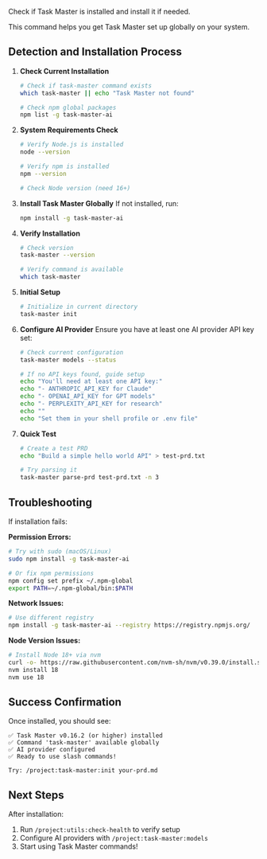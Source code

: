 Check if Task Master is installed and install it if needed.

This command helps you get Task Master set up globally on your system.

## Detection and Installation Process

1. **Check Current Installation**
   ```bash
   # Check if task-master command exists
   which task-master || echo "Task Master not found"
   
   # Check npm global packages
   npm list -g task-master-ai
   ```

2. **System Requirements Check**
   ```bash
   # Verify Node.js is installed
   node --version
   
   # Verify npm is installed  
   npm --version
   
   # Check Node version (need 16+)
   ```

3. **Install Task Master Globally**
   If not installed, run:
   ```bash
   npm install -g task-master-ai
   ```

4. **Verify Installation**
   ```bash
   # Check version
   task-master --version
   
   # Verify command is available
   which task-master
   ```

5. **Initial Setup**
   ```bash
   # Initialize in current directory
   task-master init
   ```

6. **Configure AI Provider**
   Ensure you have at least one AI provider API key set:
   ```bash
   # Check current configuration
   task-master models --status
   
   # If no API keys found, guide setup
   echo "You'll need at least one API key:"
   echo "- ANTHROPIC_API_KEY for Claude"
   echo "- OPENAI_API_KEY for GPT models"
   echo "- PERPLEXITY_API_KEY for research"
   echo ""
   echo "Set them in your shell profile or .env file"
   ```

7. **Quick Test**
   ```bash
   # Create a test PRD
   echo "Build a simple hello world API" > test-prd.txt
   
   # Try parsing it
   task-master parse-prd test-prd.txt -n 3
   ```

## Troubleshooting

If installation fails:

**Permission Errors:**
```bash
# Try with sudo (macOS/Linux)
sudo npm install -g task-master-ai

# Or fix npm permissions
npm config set prefix ~/.npm-global
export PATH=~/.npm-global/bin:$PATH
```

**Network Issues:**
```bash
# Use different registry
npm install -g task-master-ai --registry https://registry.npmjs.org/
```

**Node Version Issues:**
```bash
# Install Node 18+ via nvm
curl -o- https://raw.githubusercontent.com/nvm-sh/nvm/v0.39.0/install.sh | bash
nvm install 18
nvm use 18
```

## Success Confirmation

Once installed, you should see:
```
✅ Task Master v0.16.2 (or higher) installed
✅ Command 'task-master' available globally
✅ AI provider configured
✅ Ready to use slash commands!

Try: /project:task-master:init your-prd.md
```

## Next Steps

After installation:
1. Run `/project:utils:check-health` to verify setup
2. Configure AI providers with `/project:task-master:models`
3. Start using Task Master commands!